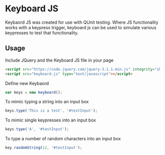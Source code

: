 Keyboard JS
===========

Keybaord JS was created for use with QUnit testing. Where JS functionality works with a keypress trigger, keyboard js can be used to simulate various keypresses to test that functionality.

## Usage

Include JQuery and the Keyboard JS file in your page

```html
<script src="https://code.jquery.com/jquery-3.1.1.min.js" integrity="sha256-hVVnYaiADRTO2PzUGmuLJr8BLUSjGIZsDYGmIJLv2b8=" crossorigin="anonymous"></script>
<script src="keyboard.js" type="text/javascript"></script>
```

Define new Keybaord

```js
var keys = new keyboard();
```

To mimic typing a string into an input box

```js
keys.type('This is a test', '#testInput');
```

To mimic single keypresses into an input box

```js
keys.type('A', '#testInput');
```

To type a number of random characters into an input box

```js
key.randomString(12, '#testInput');
```